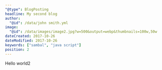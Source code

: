 ```yaml
---
"@type": BlogPosting
headline: My second blog
author:
  "@id": /data/john smith.yml
image:
  "@id": /data/images/image2.jpg?w=500&output=webp&thumbnails=100w,50w
dateCreated: 2017-10-26
dateModified: 2017-10-26
keywords: ["sambal", "java script"]
position: 2
---
```


Hello world2